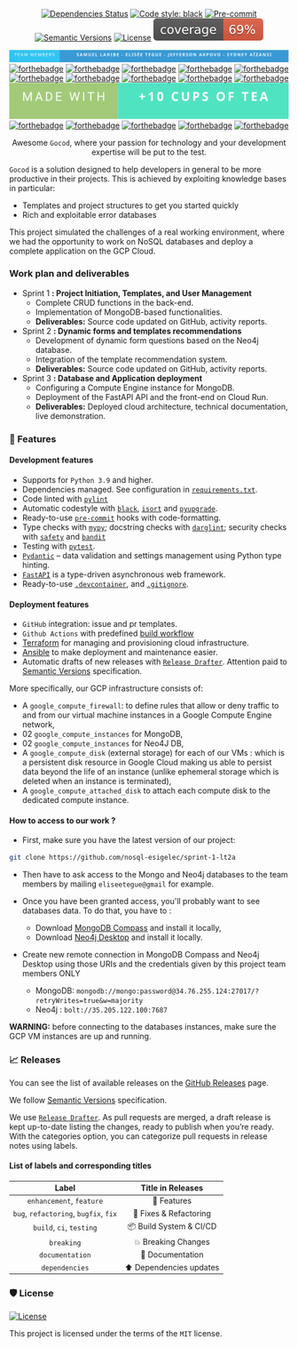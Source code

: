<div align="center">


[![Dependencies Status](https://img.shields.io/badge/dependencies-up%20to%20date-brightgreen.svg)](https://github.com/el-tegy/pycounts_ja2327072339/pycounts_ja2327072339/pulls?utf8=%E2%9C%93&q=is%3Apr%20author%3Aapp%2Fdependabot)
[![Code style: black](https://img.shields.io/badge/code%20style-black-000000.svg)](https://github.com/psf/black)
[![Pre-commit](https://img.shields.io/badge/pre--commit-enabled-brightgreen?logo=pre-commit&logoColor=white)](https://github.com/el-tegy/pycounts_ja2327072339/pycounts_ja2327072339/blob/master/.pre-commit-config.yaml)
[![Semantic Versions](https://img.shields.io/badge/%20%20%F0%9F%93%A6%F0%9F%9A%80-semantic--versions-e10079.svg)](https://github.com/el-tegy/pycounts_ja2327072339/pycounts_ja2327072339/releases)
[![License](https://img.shields.io/github/license/el-tegy/pycounts_ja2327072339)](https://github.com/nosql-esigelec/sprint-1-lt2a/blob/main/LICENSE)
![Coverage Report](../../assets/images/coverage.svg)


![Team members](../../assets/images/team_members.svg)
[![forthebadge](https://forthebadge.com/images/badges/built-with-love.svg)](https://forthebadge.com) 
[![forthebadge](https://forthebadge.com/images/badges/made-with-python.svg)](https://forthebadge.com)
[![forthebadge](https://forthebadge.com/images/badges/built-by-developers.svg)](https://forthebadge.com)
[![forthebadge](https://forthebadge.com/images/badges/uses-brains.svg)](https://forthebadge.com)
[![forthebadge](https://forthebadge.com/images/badges/built-with-swag.svg)](https://forthebadge.com)
[![forthebadge](https://forthebadge.com/images/badges/uses-badges.svg)](https://forthebadge.com)
[![forthebadge](https://forthebadge.com/images/badges/no-ragrets.svg)](https://forthebadge.com)
[![forthebadge](https://forthebadge.com/images/badges/not-a-bug-a-feature.svg)](https://forthebadge.com)
[![forthebadge](https://forthebadge.com/images/badges/makes-people-smile.svg)](https://forthebadge.com)
[![forthebadge](https://forthebadge.com/images/badges/it-works-why.svg)](https://forthebadge.com)
![Made with](../../assets/images/made_with.svg)
[![forthebadge](https://forthebadge.com/images/badges/its-not-a-lie-if-you-believe-it.svg)](https://forthebadge.com)
[![forthebadge](https://forthebadge.com/images/badges/fixed-bugs.svg)](https://forthebadge.com)
[![forthebadge](https://forthebadge.com/images/badges/ctrl-c-ctrl-v.svg)](https://forthebadge.com)
[![forthebadge](https://forthebadge.com/images/badges/check-it-out.svg)](https://forthebadge.com)
[![forthebadge](https://forthebadge.com/images/badges/ages-18.svg)](https://forthebadge.com)

Awesome `Gocod`, where your passion for technology and your development expertise will be put to the test. 

</div>

`Gocod` is a solution designed to help developers in general to be more productive in their projects. This is achieved by exploiting knowledge bases in particular:

- Templates and project structures to get you started quickly
- Rich and exploitable error databases

This project simulated the challenges of a real working environment, where we had the opportunity to work on NoSQL databases and deploy a complete application on the GCP Cloud.

### Work plan and deliverables

- Sprint 1 **: Project Initiation, Templates, and User Management**
    - Complete CRUD functions in the back-end.
    - Implementation of MongoDB-based functionalities.
    - **Deliverables:** Source code updated on GitHub, activity reports.
- Sprint 2 **: Dynamic forms and templates recommendations**
    - Development of dynamic form questions based on the Neo4j database.
    - Integration of the template recommendation system.
    - **Deliverables:** Source code updated on GitHub, activity reports.
- Sprint 3 **: Database and Application deployment**
    - Configuring a Compute Engine instance for MongoDB.
    - Deployment of the FastAPI API and the front-end on Cloud Run.
    - **Deliverables:** Deployed cloud architecture, technical documentation, live demonstration.


### 🚀 Features

#### Development features

- Supports for `Python 3.9` and higher.
- Dependencies managed. See configuration in [`requirements.txt`](https://github.com/nosql-esigelec/sprint-1-lt2a/blob/main/api/requirements.txt).
- Code linted with [`pylint`](https://github.com/pylint-dev/pylint)
- Automatic codestyle with [`black`](https://github.com/psf/black), [`isort`](https://github.com/timothycrosley/isort) and [`pyupgrade`](https://github.com/asottile/pyupgrade).
- Ready-to-use [`pre-commit`](https://pre-commit.com/) hooks with code-formatting.
- Type checks with [`mypy`](https://mypy.readthedocs.io); docstring checks with [`darglint`](https://github.com/terrencepreilly/darglint); security checks with [`safety`](https://github.com/pyupio/safety) and [`bandit`](https://github.com/PyCQA/bandit)
- Testing with [`pytest`](https://docs.pytest.org/en/latest/).
- [`Pydantic`](https://github.com/samuelcolvin/pydantic/) – data validation and settings management using Python type hinting.
- [`FastAPI`](https://github.com/tiangolo/fastapi) is a type-driven asynchronous web framework.
- Ready-to-use [`.devcontainer`](https://github.com/nosql-esigelec/sprint-1-lt2a/tree/main/.devcontainer), and [`.gitignore`](https://github.com/nosql-esigelec/sprint-1-lt2a/blob/main/.gitignore). 

#### Deployment features

- `GitHub` integration: issue and pr templates.
- `Github Actions` with predefined [build workflow](https://github.com/nosql-esigelec/sprint-1-lt2a/blob/main/.github/workflows/classroom.yml) 
- [Terraform](https://github.com/hashicorp/terraform) for managing and provisioning cloud infrastructure.
- [Ansible](https://github.com/ansible/ansible) to make deployment and maintenance easier.
- Automatic drafts of new releases with [`Release Drafter`](https://github.com/marketplace/actions/release-drafter). Attention paid to [Semantic Versions](https://semver.org/) specification.

More specifically, our GCP infrastructure consists of: 

- A `google_compute_firewall`: to define rules that allow or deny traffic to and from our virtual machine instances in a Google Compute Engine network,
- 02 `google_compute_instances` for MongoDB, 
- 02 `google_compute_instances` for Neo4J DB,
- A `google_compute_disk` (external storage) for each of our VMs : which is a persistent disk resource in Google Cloud making us able to persist data beyond the life of an instance (unlike ephemeral storage which is deleted when an instance is terminated),
- A `google_compute_attached_disk` to attach each compute disk to the dedicated compute instance.


#### How to access to our work ?

- First, make sure you have the latest version of our project: 
```bash
git clone https://github.com/nosql-esigelec/sprint-1-lt2a
```


- Then have to ask access to the Mongo and Neo4j databases to the team members by mailing `eliseetegue@gmail` for example. 

- Once you have been granted access, you'll probably want to see databases data. To do that, you have to :
  - Download [MongoDB Compass](https://downloads.mongodb.com/compass/mongodb-compass-1.40.4-win32-x64.exe) and install it locally,
  - Download [Neo4j Desktop](https://neo4j.com/download/) and install it locally. 

- Create new remote connection in MongoDB Compass and Neo4j Desktop using those URIs and the credentials given by this project team members ONLY 
  - MongoDB: `mongodb://mongo:password@34.76.255.124:27017/?retryWrites=true&w=majority`
  - Neo4j : `bolt://35.205.122.100:7687`

**WARNING:** before connecting to the databases instances, make sure the GCP VM instances are up and running.

### 📈 Releases

You can see the list of available releases on the [GitHub Releases](https://github.com/nosql-esigelec/sprint-1-lt2a/releases) page.

We follow [Semantic Versions](https://semver.org/) specification.

We use [`Release Drafter`](https://github.com/marketplace/actions/release-drafter). As pull requests are merged, a draft release is kept up-to-date listing the changes, ready to publish when you’re ready. With the categories option, you can categorize pull requests in release notes using labels.

#### List of labels and corresponding titles

|               **Label**               |  **Title in Releases**  |
| :-----------------------------------: | :---------------------: |
|       `enhancement`, `feature`        |       🚀 Features       |
| `bug`, `refactoring`, `bugfix`, `fix` | 🔧 Fixes & Refactoring  |
|       `build`, `ci`, `testing`        | 📦 Build System & CI/CD |
|              `breaking`               |   💥 Breaking Changes   |
|            `documentation`            |    📝 Documentation     |
|            `dependencies`             | ⬆️ Dependencies updates |


### 🛡 License

[![License](https://img.shields.io/github/license/el-tegy/pycounts_ja2327072339)](https://github.com/nosql-esigelec/sprint-1-lt2a/blob/main/LICENSE)

This project is licensed under the terms of the `MIT` license.